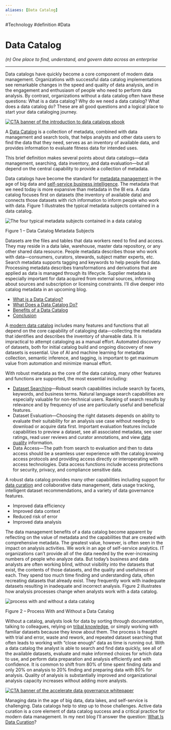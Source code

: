 ```yaml
---
aliases: [Data Catalog]
---
```

#Technology #definition #Data 
# **Data Catalog**  
_(n) One place to find, understand, and govern data across an enterprise_

___

Data catalogs have quickly become a core component of modern data management. Organizations with successful data catalog implementations see remarkable changes in the speed and quality of data analysis, and in the engagement and enthusiasm of people who need to perform data analysis. By contrast, organizations without a data catalog often have these questions: What is a data catalog? Why do we need a data catalog? What does a data catalog do? These are all good questions and a logical place to start your data cataloging journey.

[![CTA banner of the introduction to data catalogs ebook](https://www.alation.com/wp-content/uploads/Top-10-Organic-Blog-CTAs-1080x100-Intro-to-Data-Catalogs-1024x95.png)](https://www.alation.com/resource-center/whitepapers-ebooks/introduction-to-data-catalogs-ebook?utm_campaign=blog-banner-upper)

A [Data Catalog](https://www.alation.com/product/data-catalog/) is a collection of metadata, combined with data management and search tools, that helps analysts and other data users to find the data that they need, serves as an inventory of available data, and provides information to evaluate fitness data for intended uses.

This brief definition makes several points about data catalogs—data management, searching, data inventory, and data evaluation—but all depend on the central capability to provide a collection of metadata.

Data catalogs have become the standard for [metadata management](https://www.alation.com/blog/metadata-management-best-practices/) in the age of big data and [self-service business intelligence](https://www.alation.com/solutions/analytics/). The metadata that we need today is more expansive than metadata in the BI era. A data catalog focuses first on datasets (the inventory of available data) and connects those datasets with rich information to inform people who work with data. Figure 1 illustrates the typical metadata subjects contained in a data catalog.

![The four typical metadata subjects contained in a data catalog](https://www.alation.com/wp-content/uploads/Data-Catalog-Metadata-Subjects-x2.png)

Figure 1 – Data Catalog Metadata Subjects

Datasets are the files and tables that data workers need to find and access. They may reside in a data lake, warehouse, master data repository, or any other shared data resource. People metadata describes those who work with data—consumers, curators, stewards, subject matter experts, etc. Search metadata supports tagging and keywords to help people find data. Processing metadata describes transformations and derivations that are applied as data is managed through its lifecycle. Supplier metadata is especially important for data acquired from external sources, informing about sources and subscription or licensing constraints. I’ll dive deeper into catalog metadata in an upcoming blog.

-   [What is a Data Catalog?](https://www.alation.com/blog/what-is-a-data-catalog/#data-catalog)
-   [What Does a Data Catalog Do?](https://www.alation.com/blog/what-is-a-data-catalog/#what-does)
-   [Benefits of a Data Catalog](https://www.alation.com/blog/what-is-a-data-catalog/#benefits)
-   [Conclusion](https://www.alation.com/blog/what-is-a-data-catalog/#conclusion)

A [modern data catalog](https://www.alation.com/modern-data-catalog-features/) includes many features and functions that all depend on the core capability of cataloging data—collecting the metadata that identifies and describes the inventory of shareable data. It is impractical to attempt cataloging as a manual effort. Automated discovery of datasets, both for initial catalog build and ongoing discovery of new datasets is essential. Use of AI and machine learning for metadata collection, semantic inference, and tagging, is important to get maximum value from automation and minimize manual effort.

With robust metadata as the core of the data catalog, many other features and functions are supported, the most essential including:

-   [Dataset Searching](https://www.alation.com/solutions/analytics/data-search-discovery/)—Robust search capabilities include search by facets, keywords, and business terms. Natural language search capabilities are especially valuable for non-technical users. Ranking of search results by relevance and by frequency of use are particularly useful and beneficial features.
-   Dataset Evaluation—Choosing the right datasets depends on ability to evaluate their suitability for an analysis use case without needing to download or acquire data first. Important evaluation features include capabilities to preview a dataset, see all associated metadata, see user ratings, read user reviews and curator annotations, and view [data quality](https://www.alation.com/blog/what-is-data-quality-why-is-it-important/) information.
-   Data Access—The path from search to evaluation and then to data access should be a seamless user experience with the catalog knowing access protocols and providing access directly or interoperating with access technologies. Data access functions include access protections for security, privacy, and compliance sensitive data.

A robust data catalog provides many other capabilities including support for [data curation](https://www.alation.com/blog/what-is-data-curation/) and collaborative data management, data usage tracking, intelligent dataset recommendations, and a variety of data governance features.

-   Improved data efficiency
-   Improved data context
-   Reduced risk of error
-   Improved data analysis

The data management benefits of a data catalog become apparent by reflecting on the value of metadata and the capabilities that are created with comprehensive metadata. The greatest value, however, is often seen in the impact on analysis activities. We work in an age of self-service analytics. IT organizations can’t provide all of the data needed by the ever-increasing numbers of people who analyze data. But today’s business and data analysts are often working blind, without visibility into the datasets that exist, the contents of those datasets, and the quality and usefulness of each. They spend too much time finding and understanding data, often recreating datasets that already exist. They frequently work with inadequate datasets resulting in inadequate and incorrect analysis. Figure 2 illustrates how analysis processes change when analysts work with a data catalog.

![process with and without a data catalog](https://www.alation.com/wp-content/uploads/Process-With-and-Without-Data-Catalog.png)

Figure 2 – Process With and Without a Data Catalog

Without a catalog, analysts look for data by sorting through documentation, talking to colleagues, relying on [tribal knowledge](https://go.alation.com/data-marketplaces-distribute-tribal-knowledge), or simply working with familiar datasets because they know about them. The process is fraught with trial and error, waste and rework, and repeated dataset searching that often leads to working with “close enough” data as time is running out. With a data catalog the analyst is able to search and find data quickly, see all of the available datasets, evaluate and make informed choices for which data to use, and perform data preparation and analysis efficiently and with confidence. It is common to shift from 80% of time spent finding data and only 20% on analysis to 20% finding and preparing data with 80% for analysis. Quality of analysis is substantially improved and organizational analysis capacity increases without adding more analysts.

[![CTA banner of the accelerate data governance whitepaper](https://www.alation.com/wp-content/uploads/Top-10-Organic-Blog-CTAs-1080x100-Accelerate-Active-Data-Governance-1024x95.png)](https://www.alation.com/resource-center/whitepapers-ebooks/accelerate-data-governance?utm_campaign=blog-banner-lower)

Managing data in the age of big data, data lakes, and self-service is challenging. Data catalogs help to step up to those challenges. Active data curation is a core element of data catalog success and a critical practice for modern data management. In my next blog I’ll answer the question: [What Is Data Curation](https://www.alation.com/blog/what-is-data-curation/)?